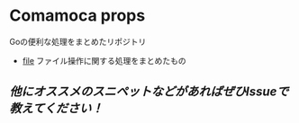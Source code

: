 # Comamoca props

Goの便利な処理をまとめたリポジトリ

- [file](./file/README.md)
ファイル操作に関する処理をまとめたもの


## *他にオススメのスニペットなどがあればぜひIssueで教えてください！*
